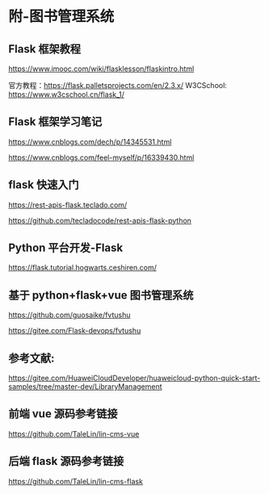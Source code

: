 # 附-图书管理系统

## Flask 框架教程

https://www.imooc.com/wiki/flasklesson/flaskintro.html

官方教程：https://flask.palletsprojects.com/en/2.3.x/
W3CSchool: https://www.w3cschool.cn/flask_1/

## Flask 框架学习笔记

https://www.cnblogs.com/dech/p/14345531.html

https://www.cnblogs.com/feel-myself/p/16339430.html

## flask 快速入门

https://rest-apis-flask.teclado.com/

https://github.com/tecladocode/rest-apis-flask-python

## Python 平台开发-Flask

https://flask.tutorial.hogwarts.ceshiren.com/

## 基于 python+flask+vue 图书管理系统

https://github.com/guosaike/fvtushu

https://gitee.com/Flask-devops/fvtushu

## 参考文献:

https://gitee.com/HuaweiCloudDeveloper/huaweicloud-python-quick-start-samples/tree/master-dev/LibraryManagement

## 前端 vue 源码参考链接

https://github.com/TaleLin/lin-cms-vue

## 后端 flask 源码参考链接

https://github.com/TaleLin/lin-cms-flask
